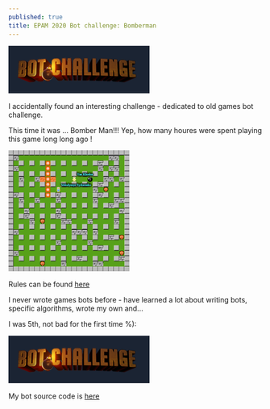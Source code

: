```yaml
---
published: true
title: EPAM 2020 Bot challenge: Bomberman
---
```


![logo](../images/EPAM-2020-Bomber/logo.png)

I accidentally found an interesting challenge - dedicated to old games bot challenge.

This time it was ... Bomber Man!!! Yep, how many houres were spent playing this game long long ago !

<!--more-->

![logo](../images/EPAM-2020-Bomber/board_240.png)

Rules can be found [here](../images/EPAM-2020-Bomber/rules_v4_2.png )

I never wrote games bots before - have learned a lot about writing bots, specific algorithms, wrote my own and...

I was 5th, not bad for the first time %):

![logo](../images/EPAM-2020-Bomber/logo.png)

My bot source code is [here](https://github.com/BlackVS/botchallenge-epam-2020)
